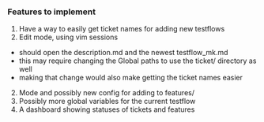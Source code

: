 ### Features to implement
1. Have a way to easily get ticket names for adding new testflows
1. Edit mode, using vim sessions
  * should open the description.md and the newest testflow_mk.md
  * this may require changing the Global paths to use the ticket/ directory as
    well
  * making that change would also make getting the ticket names easier
2. Mode and possibly new config for adding to features/
3. Possibly more global variables for the current testflow
4. A dashboard showing statuses of tickets and features
